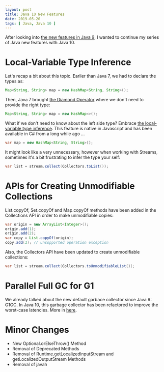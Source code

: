 ```yaml
---
layout: post
title: Java 10 New Features
date: 2019-05-20
tags: [ Java, Java 10 ]
---
```


After looking into [the new features in Java 9](https://sgitario.github.io/java-9-new-features/), I wanted to continue my series of Java new features with Java 10. 

# Local-Variable Type Inference

Let's recap a bit about this topic. Earlier than Java 7, we had to declare the types as:

```java
Map<String, String> map = new HashMap<String, String>();
```

Then, Java 7 brought [the Diamond Operator](https://www.javaworld.com/article/2074080/core-java-jdk-7-the-diamond-operator.html) where we don't need to provide the right type:

```java
Map<String, String> map = new HashMap<>();
```

What if we don't need to know about the left side type? Embrace [the local-variable type inference](http://openjdk.java.net/jeps/286). This feature is native in Javascript and has been available in C# from a long while ago ...

```java
var map = new HashMap<String, String>();
```

It might look like a very unnecessary, however when working with Streams, sometimes it's a bit frustrating to infer the type your self:

```java
var list = stream.collect(Collectors.toList());
```

# APIs for Creating Unmodifiable Collections

List.copyOf, Set.copyOf and Map.copyOf methods have been added in the Collections API in order to make unmodifiable copies:

```java
var origin = new ArrayList<Integer>();
origin.add(1);
origin.add(2);
var copy = List.copyOf(origin);
copy.add(3); // unsopported operation exception
```

Also, the Collectors API have been updated to create unmodifiable collections:

```java
var list = stream.collect(Collectors.toUnmodifiableList());
```

# Parallel Full GC for G1

We already talked about the new default garbace collector since Java 9: G1GC. In Java 10, this garbage collector has been refactored to improve the worst-case latencies. More in [here](http://openjdk.java.net/jeps/307).

# Minor Changes
- New Optional.orElseThrow() Method
- Removal of Deprecated Methods
- Removal of Runtime.getLocalizedInputStream and getLocalizedOutputStream Methods
- Removal of javah 